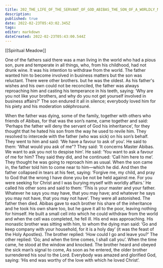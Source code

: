 ```yaml
---
title: 202_THE_LIFE_OF_THE_SERVANT_OF_GOD_ABIBAS_THE_SON_OF_A_WORLDLY_MAN
description: 
published: true
date: 2022-02-23T05:43:02.345Z
tags: 
editor: markdown
dateCreated: 2022-02-23T05:43:00.544Z
---
```


[[Spiritual Meadow]]
 
One of the fathers said there was a man living in the world who had a pious son, pure and temperate in all things, who, from his childhood, had not drunk wine. It was his intention to withdraw from the world. The father wanted him to become involved in business matters but the son was reluctant. There were other brothers. but he was the oldest. As his father's wishes and his own could not be reconciled, the father was always reproaching him and casting his temperance in his teeth, saying: ‘Why are you not like your brothers, and why do you not get yourself involved in business affairs?’ The son endured it all in silence; everybody loved him for his piety and his moderation sdéphrosuné.  
 
When the father was dying, some of the family, together with others who friends of Abibas, for that was the son’s name, came together and said: ‘Perhaps the father will deny the servant of God his inheritance’, for they thought that he hated his son from the way he used to revile him. They resolved to intercede with the father (who was sick) on his son’s behalf. They went to him and said: ‘We have a favour to ask of you’. He said to them: ‘What would you ask of me"? They said: ‘It concerns Master Abibas. We want to ask you not to despise him’. He said: ‘You want to ask a favour of me for him? They said they did, and he continued: ‘Call him here to me’. They thought he was going to reproach him as usual. When the son came in, the father told him to come near to him—which he did. And then the father collapsed in tears at his feet, saying: ‘Forgive me, my child, and pray to God that the wrong I have done you be not be held against me. For you were seeking for Christ and I was burying myself with worldly affairs.’ He called his other sons and said to them: ‘This is your master and your father. Whatever he says you may have, that you may have; and whatever he says you may not have, that you may not have’. They were all astonished. The father then died. Abibas gave to each brother his share of the inheritance and he took his own share too, but he gave it all to the poor, leaving nothing for himself. He built a small cell into which he could withdraw from the world and when the cell was completed, he fell ill. His end was approaching. His monastic brother was sitting with him, to whom the dying man said: ‘Go and keep company with your household, for it is a holy day’ (it was the feast of the Holy Apostles). The brother replied: ‘How could I go and leave you?’ The other replied: ‘Go; and when the time comes, I shall call you’. When the time came, he stood at the window and knocked. The brother heard and obeyed the sick man’s signal to come, As soon as he entered, the older brother surrendered his soul to the Lord. Everybody was amazed and glorified God, saying: ‘His end was worthy of the love with which he loved Christ’.
